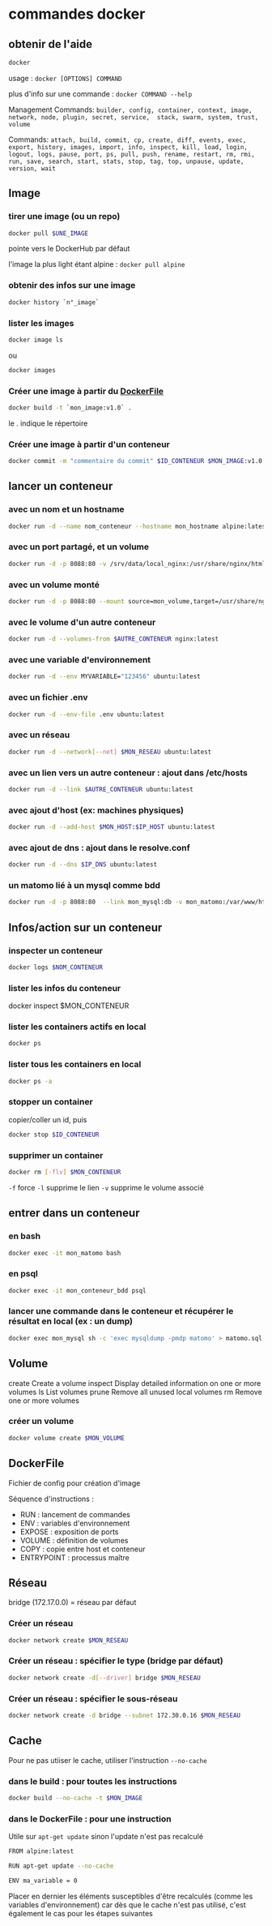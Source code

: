 # commandes docker

## obtenir de l'aide

```bash
docker
```

usage :  `docker [OPTIONS] COMMAND`

plus d'info sur une commande : `docker COMMAND --help`

Management Commands: `builder, config, container, context, image, network, node, plugin, secret, service,  stack, swarm, system, trust, volume`

Commands: `attach, build, commit, cp, create, diff, events, exec, export, history, images, import, info, inspect, kill, load, login, logout, logs, pause, port, ps, pull, push, rename, restart, rm, rmi, run, save, search, start, stats, stop, tag, top, unpause, update, version, wait`

## Image

### tirer une image (ou un repo)

```bash
docker pull $UNE_IMAGE
```

pointe vers le DockerHub par défaut

l'image la plus light étant alpine : `docker pull alpine`

### obtenir des infos sur une image

```bash
docker history `n°_image`
```

### lister les images

```bash
docker image ls
```

ou

```bash
docker images
```

### Créer une image à partir du [DockerFile](https://github.com/NeoBahamut/docs-public/blob/master/docker/commandes-docker.md#dockerfile)

```bash
docker build -t `mon_image:v1.0` .
```

le . indique le répertoire

### Créer une image à partir d'un conteneur

```bash
docker commit -m "commentaire du commit" $ID_CONTENEUR $MON_IMAGE:v1.0 .
```

## lancer un conteneur

### avec un nom et un hostname

```bash
docker run -d --name nom_conteneur --hostname mon_hostname alpine:latest
```

### avec un port partagé, et un volume

```bash
docker run -d -p 8088:80 -v /srv/data/local_nginx:/usr/share/nginx/html nginx:latest
```

### avec un volume monté

```bash
docker run -d -p 8088:80 --mount source=mon_volume,target=/usr/share/nginx/html nginx:latest
```

### avec le volume d'un autre conteneur

```bash
docker run -d --volumes-from $AUTRE_CONTENEUR nginx:latest
```

### avec une variable d'environnement

```bash
docker run -d --env MYVARIABLE="123456" ubuntu:latest
```

### avec un fichier .env

```bash
docker run -d --env-file .env ubuntu:latest
```

### avec un réseau

```bash
docker run -d --network[--net] $MON_RESEAU ubuntu:latest
```

### avec un lien vers un autre conteneur : ajout dans /etc/hosts

```bash
docker run -d --link $AUTRE_CONTENEUR ubuntu:latest
```

### avec ajout d'host (ex: machines physiques)

```bash
docker run -d --add-host $MON_HOST:$IP_HOST ubuntu:latest
```

### avec ajout de dns : ajout dans le resolve.conf

```bash
docker run -d --dns $IP_DNS ubuntu:latest
```

### un matomo lié à un mysql comme bdd

```bash
docker run -d -p 8088:80  --link mon_mysql:db -v mon_matomo:/var/www/html matomo
```

## Infos/action sur un conteneur

### inspecter un conteneur

```bash
docker logs $NOM_CONTENEUR
```

### lister les infos du conteneur

docker inspect $MON_CONTENEUR

### lister les containers actifs en local

```bash
docker ps
```

### lister tous les containers en local

```bash
docker ps -a
```

### stopper un container

copier/coller un id, puis

```bash
docker stop $ID_CONTENEUR
```

### supprimer un container

```bash
docker rm [-flv] $MON_CONTENEUR
```

`-f` force
`-l` supprime le lien
`-v` supprime le volume associé

## entrer dans un conteneur

### en bash

```bash
docker exec -it mon_matomo bash
```

### en psql

```bash
docker exec -it mon_conteneur_bdd psql
```

### lancer une commande dans le conteneur et récupérer le résultat en local (ex : un dump)

```bash
docker exec mon_mysql sh -c 'exec mysqldump -pmdp matomo' > matomo.sql
```

## Volume

  create      Create a volume
  inspect     Display detailed information on one or more volumes
  ls          List volumes
  prune       Remove all unused local volumes
  rm          Remove one or more volumes

### créer un volume

```bash
docker volume create $MON_VOLUME
```

## DockerFile

Fichier de config pour création d'image

Séquence d'instructions :

* RUN : lancement de commandes
* ENV : variables d'environnement
* EXPOSE : exposition de ports
* VOLUME : définition de volumes
* COPY : copie entre host et conteneur
* ENTRYPOINT : processus maître

## Réseau

bridge (172.17.0.0) = réseau par défaut

### Créer un réseau

```bash
docker network create $MON_RESEAU
```

### Créer un réseau : spécifier le type (bridge par défaut)

```bash
docker network create -d[--driver] bridge $MON_RESEAU
```

### Créer un réseau : spécifier le sous-réseau

```bash
docker network create -d bridge --subnet 172.30.0.16 $MON_RESEAU
```

## Cache

Pour ne pas utiiser le cache, utiliser l'instruction `--no-cache`

### dans le build : pour toutes les instructions

```bash
docker build --no-cache -t $MON_IMAGE
```

### dans le DockerFile : pour une instruction

Utile sur `apt-get update` sinon l'update n'est pas recalculé

```bash
FROM alpine:latest

RUN apt-get update --no-cache

ENV ma_variable = 0
```

Placer en dernier les éléments susceptibles d'être recalculés (comme les variables d'environnement) car dès que le cache n'est pas utilisé, c'est également le cas pour les étapes suivantes
